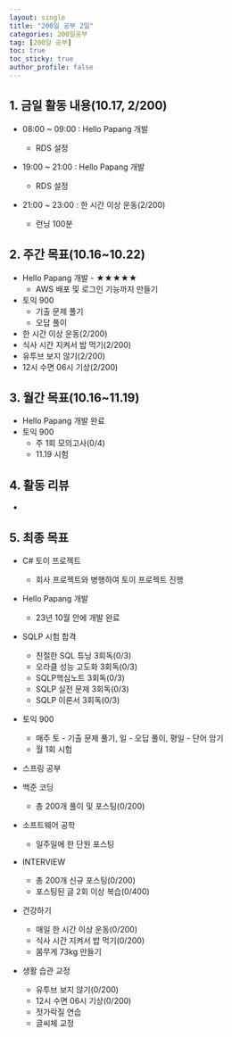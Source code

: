 ```yaml
---
layout: single
title: "200일 공부 2일"
categories: 200일공부
tag: [200일 공부]
toc: true
toc_sticky: true
author_profile: false
---
```


## 1. 금일 활동 내용(10.17, 2/200)

* 08:00 ~ 09:00 : Hello Papang 개발
  * RDS 설정

* 19:00 ~ 21:00 : Hello Papang 개발
  * RDS 설정

* 21:00 ~ 23:00 : 한 시간 이상 운동(2/200)
  * 런닝 100분




##  2. 주간 목표(10.16~10.22)

* Hello Papang 개발 - ★★★★★
  * AWS 배포 및 로그인 기능까지 만들기
* 토익 900
  * 기출 문제 풀기
  * 오답 풀이
* 한 시간 이상 운동(2/200)
* 식사 시간 지켜서 밥 먹기(2/200)
* 유투브 보지 않기(2/200)
* 12시 수면 06시 기상(2/200)



## 3. 월간 목표(10.16~11.19)

* Hello Papang 개발 완료
* 토익 900
  * 주 1회 모의고사(0/4)
  * 11.19 시험



## 4. 활동 리뷰

* 



## 5. 최종 목표

* C# 토이 프로젝트
  * 회사 프로젝트와 병행하여 토이 프로젝트 진행

* Hello Papang 개발
  * 23년 10월 안에 개발 완료
* SQLP 시험 합격
  * 친절한 SQL 튜닝 3회독(0/3)
  * 오라클 성능 고도화 3회독(0/3)
  * SQLP핵심노트 3회독(0/3)
  * SQLP 실전 문제 3회독(0/3)
  * SQLP 이론서 3회독(0/3)
* 토익 900
  * 매주 토 - 기출 문제 풀기, 일 - 오답 풀이, 평일 - 단어 암기
  * 월 1회 시험

* 스프링 공부


* 백준 코딩
  * 총 200개 풀이 및 포스팅(0/200)
* 소프트웨어 공학
  * 일주일에 한 단원 포스팅
* INTERVIEW
  * 총 200개 신규 포스팅(0/200)
  * 포스팅된 글 2회 이상 복습(0/400)
* 건강하기
  * 매일 한 시간 이상 운동(0/200)
  * 식사 시간 지켜서 밥 먹기(0/200)
  * 몸무게 73kg 만들기
* 생활 습관 교정
  * 유투브 보지 않기(0/200)
  * 12시 수면 06시 기상(0/200)
  * 젓가락질 연습
  * 글씨체 교정



